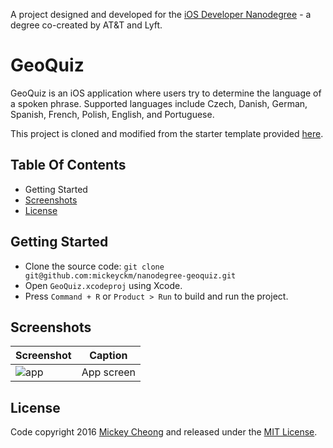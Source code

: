 
A project designed and developed for the [iOS Developer Nanodegree](https://www.udacity.com/course/ios-developer-nanodegree--nd003) - a degree co-created by AT&T and Lyft.


# GeoQuiz

GeoQuiz is an iOS application where users try to determine the language of a spoken phrase. Supported languages include Czech, Danish, German, Spanish, French, Polish, English, and Portuguese. 

This project is cloned and modified from the starter template provided [here](https://github.com/udacity/ios-nd-geo-quiz).


## Table Of Contents

- Getting Started
- [Screenshots](#screenshots)
- [License](#license)


## Getting Started

- Clone the source code: `git clone git@github.com:mickeyckm/nanodegree-geoquiz.git`
- Open `GeoQuiz.xcodeproj` using Xcode.
- Press `Command + R` or `Product > Run` to build and run the project.


## Screenshots

Screenshot | Caption
---------- | -----------
![app](https://raw.github.com/mickeyckm/nanodegree-geoquiz/master/Screenshots/app.jpg) | App screen

## License

Code copyright 2016 [Mickey Cheong](https://cheo.ng) and released under the [MIT License](https://github.com/mickeyckm/nanodegree-geoquiz/blob/master/LICENSE).
